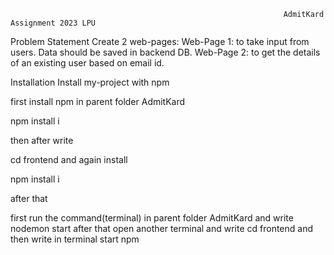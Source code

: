
                                                                 AdmitKard Assignment 2023 LPU 


Problem Statement Create 2 web-pages: Web-Page 1: to take input from users. Data should be saved in backend DB. Web-Page 2: to get the details of an existing user based on email id.

Installation
Install my-project with npm

first install npm in parent folder AdmitKard

  npm install i

  then after write

  cd frontend
  and again install 

  npm install i

  after that

  first run the command(terminal) in parent folder AdmitKard and write nodemon start 
  after that open another terminal and write cd frontend and then write in terminal start npm
